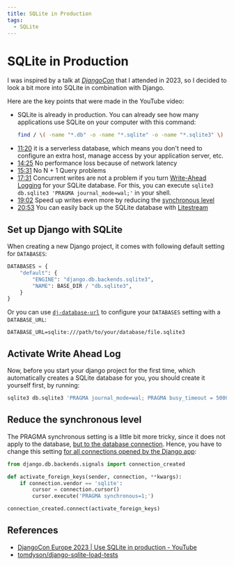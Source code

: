 ```yaml
---
title: SQLite in Production
tags:
  - SQLite
---
```


# SQLite in Production

I was inspired by a talk at [_DjangoCon_](https://youtu.be/yTicYJDT1zE) that I attended in 2023, so I decided to look a bit more into SQLite in combination with Django.

Here are the key points that were made in the YouTube video:

* SQLite is already in production. You can already see how many applications use SQLite on your computer with this command:
    ```bash
    find / \( -name "*.db" -o -name "*.sqlite" -o -name "*.sqlite3" \) -type f -exec file {} \; 2>/dev/null | grep SQLite
    ```
* [11:20](https://youtu.be/yTicYJDT1zE?t=682) it is a serverless database, which means you don't need to configure an extra host, manage access by your application server, etc.
* [14:25](https://youtu.be/yTicYJDT1zE?t=866) No performance loss because of network latency
* [15:31](https://youtu.be/yTicYJDT1zE?t=931) No N + 1 Query problems
* [17:31](https://youtu.be/yTicYJDT1zE?t=1051) Concurrent writes are not a problem if you turn [Write-Ahead Logging](https://www.sqlite.org/wal.html) for your SQLite database. For this, you can execute `sqlite3 db.sqlite3 'PRAGMA journal_mode=wal;'` in your shell.
* [19:02](https://youtu.be/yTicYJDT1zE?t=1142) Speed up writes even more by reducing the [synchronous level](https://www.sqlite.org/pragma.html#pragma_synchronous)
* [20:53](https://youtu.be/yTicYJDT1zE?t=1253) You can easily back up the SQLite database with [Litestream](https://litestream.io/)

## Set up Django with SQLite

When creating a new Django project, it comes with following default setting for `DATABASES`:

```python
DATABASES = {
    "default": {
        "ENGINE": "django.db.backends.sqlite3",
        "NAME": BASE_DIR / "db.sqlite3",
    }
}
```

Or you can use [`dj-database-url`](https://github.com/jazzband/dj-database-url/) to configure your `DATABASES` setting with a `DATABASE_URL`:

```
DATABASE_URL=sqlite:///path/to/your/database/file.sqlite3
```

## Activate Write Ahead Log

Now, before you start your django project for the first time, which automatically creates a SQLite database for you, you should create it yourself first, by running:

```bash
sqlite3 db.sqlite3 'PRAGMA journal_mode=wal; PRAGMA busy_timeout = 5000;'
```

## Reduce the synchronous level

The PRAGMA synchronous setting is a little bit more tricky, since it does not apply to the database, [but to the database connection](https://stackoverflow.com/questions/36308801/sqlite3-pragma-synchronous-not-persistent).
Hence, you have to change this setting [for all connections opened by the Django app](https://stackoverflow.com/a/6843199/5540654):

```python
from django.db.backends.signals import connection_created

def activate_foreign_keys(sender, connection, **kwargs):
    if connection.vendor == 'sqlite':
        cursor = connection.cursor()
        cursor.execute('PRAGMA synchronous=1;')

connection_created.connect(activate_foreign_keys)
```

## References

- [DjangoCon Europe 2023 | Use SQLite in production - YouTube](https://www.youtube.com/watch?v=yTicYJDT1zE)
- [tomdyson/django-sqlite-load-tests](https://github.com/tomdyson/django-sqlite-load-tests)
